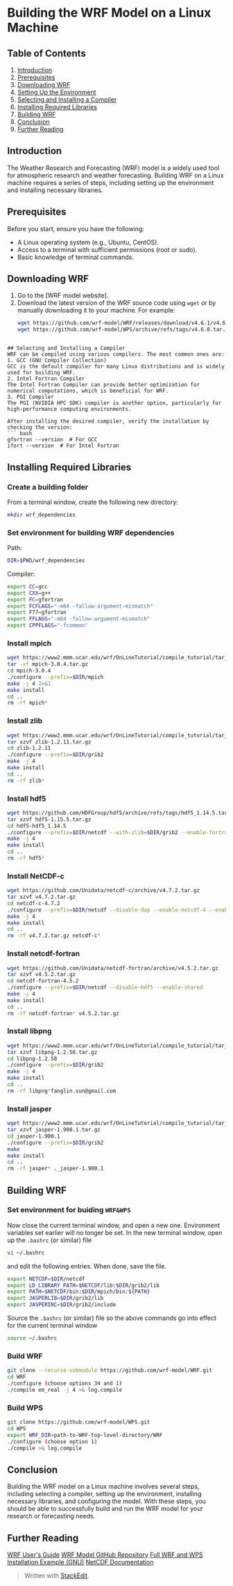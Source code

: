 # Building the WRF Model on a Linux Machine

## Table of Contents
1. [Introduction](#introduction)
2. [Prerequisites](#prerequisites)
3. [Downloading WRF](#downloading-wrf)
4. [Setting Up the Environment](#setting-up-the-environment)
5. [Selecting and Installing a Compiler](#selecting-and-installing-a-compiler)
6. [Installing Required Libraries](#installing-required-libraries)
7. [Building WRF](#building-wrf)
8. [Conclusion](#conclusion)
9. [Further Reading](#further-reading)

## Introduction
The Weather Research and Forecasting (WRF) model is a widely used tool for atmospheric research and weather forecasting. Building WRF on a Linux machine requires a series of steps, including setting up the environment and installing necessary libraries.

## Prerequisites
Before you start, ensure you have the following:
- A Linux operating system (e.g., Ubuntu, CentOS).
- Access to a terminal with sufficient permissions (root or sudo).
- Basic knowledge of terminal commands.

## Downloading WRF
1. Go to the [WRF model website].
2. Download the latest version of the WRF source code using `wget` or by manually downloading it to your machine. For example:
   ```bash
   wget https://github.com/wrf-model/WRF/releases/download/v4.6.1/v4.6.1.tar.gz 
   wget https://github.com/wrf-model/WPS/archive/refs/tags/v4.6.0.tar.gz
  ```

## Selecting and Installing a Compiler
WRF can be compiled using various compilers. The most common ones are:
1. GCC (GNU Compiler Collection)
GCC is the default compiler for many Linux distributions and is widely used for building WRF.  
2. Intel Fortran Compiler
The Intel Fortran Compiler can provide better optimization for numerical computations, which is beneficial for WRF. 
3. PGI Compiler
The PGI (NVIDIA HPC SDK) compiler is another option, particularly for high-performance computing environments. 

After installing the desired compiler, verify the installation by checking the version:
``` bash
gfortran --version  # For GCC
ifort --version  # For Intel Fortran
```
## Installing Required Libraries

### Create a building folder
From a terminal window, create the following new directory:
``` bash
mkdir wrf_dependencies
```
### Set environment for building WRF dependencies
Path:
``` bash
DIR=$PWD/wrf_dependencies
```
Compiler:
``` bash
export CC=gcc
export CXX=g++
export FC=gfortran
export FCFLAGS="-m64 -fallow-argument-mismatch"
export F77=gfortran
export FFLAGS="-m64 -fallow-argument-mismatch"
export CPPFLAGS="-fcommon"
```
### Install mpich
``` bash
wget https://www2.mmm.ucar.edu/wrf/OnLineTutorial/compile_tutorial/tar_files/mpich-3.0.4.tar.gz
tar -xf mpich-3.0.4.tar.gz
cd mpich-3.0.4
./configure --prefix=$DIR/mpich
make -j 4 2>&1
make install
cd ..
rm -rf mpich*
```
### Install zlib
``` bash
wget https://www2.mmm.ucar.edu/wrf/OnLineTutorial/compile_tutorial/tar_files/zlib-1.2.11.tar.gz
tar xzvf zlib-1.2.11.tar.gz
cd zlib-1.2.11
./configure --prefix=$DIR/grib2
make -j 4
make install
cd ..
rm -rf zlib*
```
### Install hdf5
``` bash
wget https://github.com/HDFGroup/hdf5/archive/refs/tags/hdf5_1.14.5.tar.gz
tar xzvf hdf5-1.15.5.tar.gz
cd hdf5-hdf5_1.14.5
./configure --prefix=$DIR/netcdf --with-zlib=$DIR/grib2 --enable-fortran --enable-shared
make -j 4
make install
cd ..
rm -rf hdf5*
```
### Install NetCDF-c
``` bash
wget https://github.com/Unidata/netcdf-c/archive/v4.7.2.tar.gz
tar xzvf v4.7.2.tar.gz
cd netcdf-c-4.7.2
./configure --prefix=$DIR/netcdf --disable-dap --enable-netcdf-4 --enable-hdf5 --enable-shared
make -j 4
make install
cd ..
rm -rf v4.7.2.tar.gz netcdf-c*
```
### Install netcdf-fortran
``` bash
wget https://github.com/Unidata/netcdf-fortran/archive/v4.5.2.tar.gz
tar xzvf v4.5.2.tar.gz
cd netcdf-fortran-4.5.2
./configure --prefix=$DIR/netcdf --disable-hdf5 --enable-shared
make -j 4
make install
cd ..
rm -rf netcdf-fortran* v4.5.2.tar.gz
```
### Install libpng
``` bash
wget https://www2.mmm.ucar.edu/wrf/OnLineTutorial/compile_tutorial/tar_files/libpng-1.2.50.tar.gz
tar xzvf libpng-1.2.50.tar.gz
cd libpng-1.2.50
./configure --prefix=$DIR/grib2
make -j 4
make install
cd ..
rm -rf libpng*fanglin.sun@gmail.com
```
### Install jasper
``` bash
wget https://www2.mmm.ucar.edu/wrf/OnLineTutorial/compile_tutorial/tar_files/jasper-1.900.1.tar.gz
tar xzvf jasper-1.900.1.tar.gz
cd jasper-1.900.1
./configure --prefix=$DIR/grib2
make
make install
cd ..
rm -rf jasper* ._jasper-1.900.1
``` 
## Building WRF
### Set environment for buiding `WRF&WPS`
Now close the current terminal window, and open a new one. Environment variables set earlier will no longer be set. In the new terminal window, open up the `.bashrc` (or similar) file
``` bash
vi ~/.bashrc
```
 and edit the following entries. When done, save the file.
 
``` bash
export NETCDF=$DIR/netcdf
export LD_LIBRARY_PATH=$NETCDF/lib:$DIR/grib2/lib
export PATH=$NETCDF/bin:$DIR/mpich/bin:${PATH}
export JASPERLIB=$DIR/grib2/lib
export JASPERINC=$DIR/grib2/include
```
Source the `.bashrc` (or similar) file so the above commands go into effect for the current terminal window
``` bash
source ~/.bashrc
```
### Build WRF
``` bash
git clone --recurse-submodule https://github.com/wrf-model/WRF.git
cd WRF
./configure (choose options 34 and 1)
./compile em_real -j 4 >& log.compile
```
### Build WPS
``` bash
git clone https://github.com/wrf-model/WPS.git
cd WPS
export WRF_DIR=path-to-WRF-top-level-directory/WRF
./configure (choose option 1)
./compile >& log.compile
```
## Conclusion
Building the WRF model on a Linux machine involves several steps, including selecting a compiler, setting up the environment, installing necessary libraries, and configuring the model. With these steps, you should be able to successfully build and run the WRF model for your research or forecasting needs.

## Further Reading
[WRF User's Guide](https://www2.mmm.ucar.edu/wrf/users/wrf_users_guide/build/html/index.html)
[WRF Model GitHub Repository](https://github.com/wrf-model/WRF)
[Full WRF and WPS Installation Example (GNU)](https://forum.mmm.ucar.edu/threads/full-wrf-and-wps-installation-example-gnu.12385/)
[NetCDF Documentation](https://docs.unidata.ucar.edu/netcdf-c/current/)


> Written with [StackEdit](https://stackedit.io/).
<!--stackedit_data:
eyJoaXN0b3J5IjpbLTU3NDU0NzMzNiwxMDY3MjY4Mzk0LDExND
QyMjM5NzIsLTE3MzMwOTY1MTJdfQ==
-->